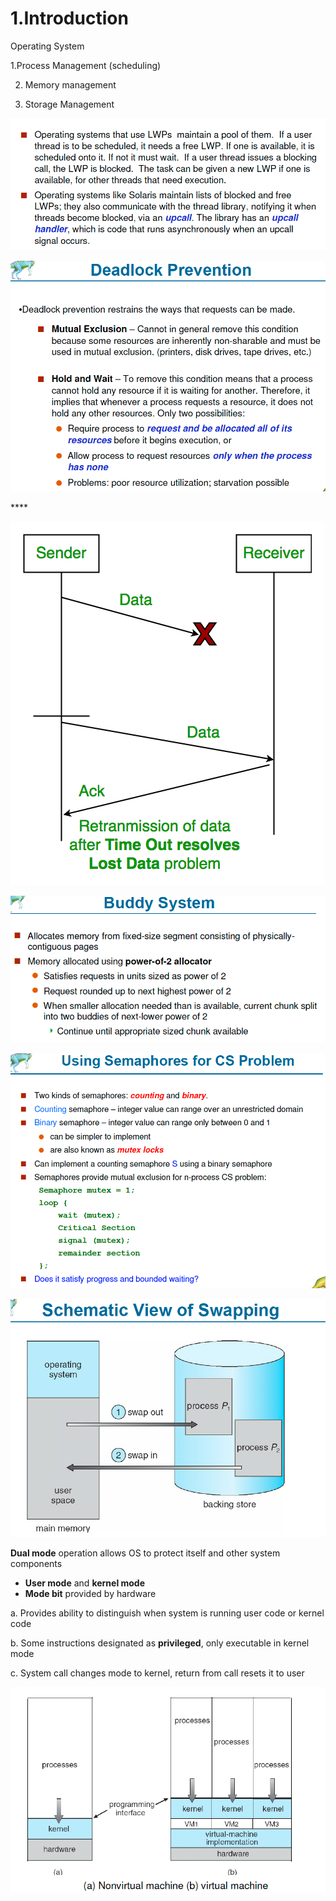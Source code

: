 # 1.Introduction

Operating System 

1.Process Management \(scheduling\) 

2. Memory management

3. Storage Management

![Performance of Various Level of Storages](../.gitbook/assets/image%20%2862%29.png)

![Storage and Device Hierarchy ](../.gitbook/assets/image%20%28148%29.png)

\*\*\*\*

![How modern computer works](../.gitbook/assets/image%20%28163%29.png)

![A dual core design](../.gitbook/assets/image%20%2895%29.png)

![Difference between Multi-processing vs Multi-programming](../.gitbook/assets/image%20%28165%29.png)

![Memory Layout of Multi-programmed System](../.gitbook/assets/image%20%2871%29.png)

**Dual mode** operation allows OS to protect itself and other system components

* **User mode** and **kernel mode** 
* **Mode bit** provided by hardware

a. Provides ability to distinguish when system is running user code or kernel code

b. Some instructions designated as **privileged**, only executable in kernel mode

c. System call changes mode to kernel, return from call resets it to user

![](../.gitbook/assets/image%20%28146%29.png)

